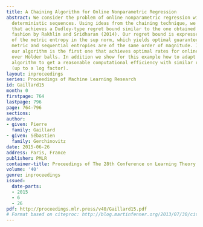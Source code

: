 ```yaml
---
title: A Chaining Algorithm for Online Nonparametric Regression
abstract: We consider the problem of online nonparametric regression with arbitrary
  deterministic sequences. Using ideas from the chaining technique, we design an algorithm
  that achieves a Dudley-type regret bound similar to the one obtained in a non-constructive
  fashion by Rakhlin and Sridharan (2014). Our regret bound is expressed in terms
  of the metric entropy in the sup norm, which yields optimal guarantees when the
  metric and sequential entropies are of the same order of magnitude. In particular
  our algorithm is the first one that achieves optimal rates for online regression
  over Hölder balls. In addition we show for this example how to adapt our chaining
  algorithm to get a reasonable computational efficiency with similar regret guarantees
  (up to a log factor).
layout: inproceedings
series: Proceedings of Machine Learning Research
id: Gaillard15
month: 0
firstpage: 764
lastpage: 796
page: 764-796
sections: 
author:
- given: Pierre
  family: Gaillard
- given: Sébastien
  family: Gerchinovitz
date: 2015-06-26
address: Paris, France
publisher: PMLR
container-title: Proceedings of The 28th Conference on Learning Theory
volume: '40'
genre: inproceedings
issued:
  date-parts:
  - 2015
  - 6
  - 26
pdf: http://proceedings.mlr.press/v40/Gaillard15.pdf
# Format based on citeproc: http://blog.martinfenner.org/2013/07/30/citeproc-yaml-for-bibliographies/
---
```


